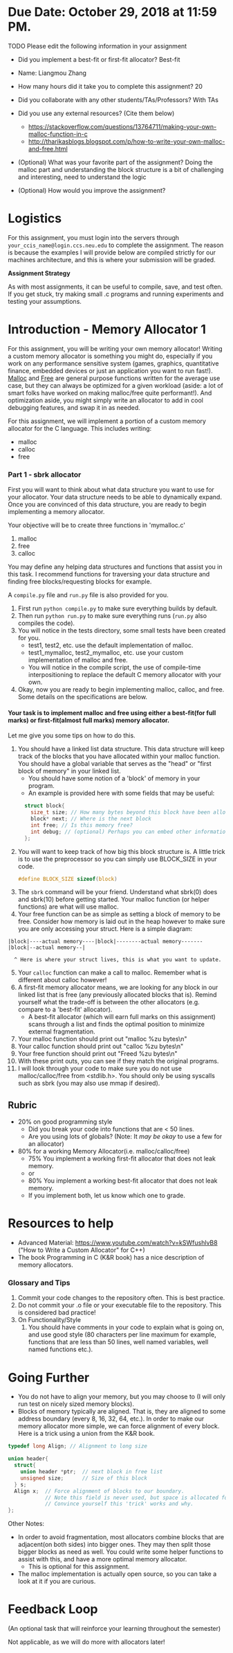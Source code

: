 # Due Date: October 29, 2018 at 11:59 PM.

TODO Please edit the following information in your assignment

- Did you implement a best-fit or first-fit allocator? Best-fit

- Name: Liangmou Zhang
- How many hours did it take you to complete this assignment?  20
- Did you collaborate with any other students/TAs/Professors?  With TAs
- Did you use any external resources? (Cite them below)
  - https://stackoverflow.com/questions/13764711/making-your-own-malloc-function-in-c
  - http://tharikasblogs.blogspot.com/p/how-to-write-your-own-malloc-and-free.html
- (Optional) What was your favorite part of the assignment? Doing the malloc part and understanding the block structure is a bit of challenging and interesting, need to understand the logic
- (Optional) How would you improve the assignment?

# Logistics

For this assignment, you must login into the servers through `your_ccis_name@login.ccs.neu.edu` to complete the assignment. The reason is because the examples I will provide below are compiled strictly for our machines architecture, and this is where your submission will be graded.

**Assignment Strategy**

As with most assignments, it can be useful to compile, save, and test often. If you get stuck, try making small .c programs and running experiments and testing your assumptions.

# Introduction - Memory Allocator 1

For this assignment, you will be writing your own memory allocator! Writing a custom memory allocator is something you might do, especially if you work on any performance sensitive system (games, graphics, quantitative finance, embedded devices or just an application you want to run fast!). [Malloc](https://linux.die.net/man/3/malloc) and [Free](http://man7.org/linux/man-pages/man1/free.1.html) are general purpose functions written for the average use case, but they can always be optimized for a given workload (aside: a lot of smart folks have worked on making malloc/free quite performant!). And optimization aside, you might simply write an allocator to add in cool debugging features, and swap it in as needed.

For this assignment, we will implement a portion of a custom memory allocator for the C language. This includes writing:

- malloc
- calloc
- free

### Part 1 - sbrk allocator

First you will want to think about what data structure you want to use for your allocator. Your data structure needs to be able to dynamically expand. Once you are convinced of this data structure, you are ready to begin implementing a memory allocator.

Your objective will be to create three functions in 'mymalloc.c'

1. malloc
2. free
3. calloc 

You may define any helping data structures and functions that assist you in this task. I recommend functions for traversing your data structure and finding free blocks/requesting blocks for example.

A `compile.py` file and `run.py` file is also provided for you.

1. First run `python compile.py` to make sure everything builds by default.
2. Then run `python run.py` to make sure everything runs (`run.py` also compiles the code).
3. You will notice in the tests directory, some small tests have been created for you. 
	- test1, test2, etc. use the default implementation of malloc. 
	- test1_mymalloc, test2_mymalloc, etc. use your custom implementation of malloc and free. 
	- You will notice in the compile script, the use of compile-time interpositioning to replace the default C memory allocator with your own.
4. Okay, now you are ready to begin implementing malloc, calloc, and free. Some details on the specifications are below.

#### Your task is to implement malloc and free using either a best-fit(for full marks) or first-fit(almost full marks) memory allocator.

Let me give you some tips on how to do this.

1. You should have a linked list data structure. This data structure will keep track of the blocks that you have allocated within your malloc function. You should have a global variable that serves as the "head" or "first block of memory" in your linked list.
	- You should have some notion of a 'block' of memory in your program.
	- An example is provided here with some fields that may be useful:
	```c
	  struct block{
	    size_t size; // How many bytes beyond this block have been allocated in the heap
	    block* next; // Where is the next block
	    int free; // Is this memory free?
	    int debug; // (optional) Perhaps you can embed other information--remember, you are the boss!
	  };
	```
2. You will want to keep track of how big this block structure is. A little trick is to use the preprocessor so you can simply use BLOCK_SIZE in your code.
	```c
	#define BLOCK_SIZE sizeof(block)
	```
3. The `sbrk` command will be your friend. Understand what sbrk(0) does and sbrk(10) before getting started. Your malloc function (or helper functions) are what will use malloc.
4. Your free function can be as simple as setting a block of memory to be free. Consider how memory is laid out in the heap however to make sure you are only accessing your struct. Here is a simple diagram: 
```
|block|----actual memory----|block|--------actual memory-------|block|--actual memory--|

  ^ Here is where your struct lives, this is what you want to update.
```
5. Your `calloc` function can make a call to malloc. Remember what is different about calloc however!
6. A first-fit memory allocator means, we are looking for any block in our linked list that is free (any previously allocated blocks that is). Remind yourself what the trade-off is between the other allocators (e.g. compare to a 'best-fit' allocator).
	- A best-fit allocator (which will earn full marks on this assignment) scans through a list and finds the optimal position to minimize external fragmentation.
7. Your malloc function should print out "malloc %zu bytes\n"
8. Your calloc function should print out "calloc %zu bytes\n"
9. Your free function should print out "Freed %zu bytes\n"
10. With these print outs, you can see if they match the original programs.
11. I will look through your code to make sure you do not use malloc/calloc/free from <stdlib.h>. You should only be using syscalls such as sbrk (you may also use mmap if desired).

## Rubric

- 20% on good programming style
	- Did you break your code into functions that are < 50 lines.
	- Are you using lots of globals? (Note: It *may be okay* to use a few for an allocator)
- 80% for a working Memory Allocator(i.e. malloc/calloc/free)
  - 75% You implement a working first-fit allocator that does not leak memory.
  - or
  - 80% You implement a working best-fit allocator that does not leak memory.
  - If you implement both, let us know which one to grade.
    
# Resources to help
- Advanced Material: https://www.youtube.com/watch?v=kSWfushlvB8 ("How to Write a Custom Allocator" for C++)
- The book Programming in C (K&R book) has a nice description of memory allocators.

### Glossary and Tips
1. Commit your code changes to the repository often. This is best practice.
2. Do not commit your .o file or your executable file to the repository. This is considered bad practice!
3. On Functionality/Style
	1. You should have comments in your code to explain what is going on, and use good style (80 characters per line maximum for example, functions that are less than 50 lines, well named variables, well named functions etc.).

# Going Further

- You do not have to align your memory, but you may choose to (I will only run test on nicely sized memory blocks).
- Blocks of memory typically are aligned. That is, they are aligned to some address boundary (every 8, 16, 32, 64, etc.). In order to make our memory allocator more simple, we can force alignment of every block. Here is a trick using a union from the K&R book.

```c
typedef long Align; // Alignment to long size

union header{
  struct{
    union header *ptr;  // next block in free list
    unsigned size;      // Size of this block
  } s;
  Align x;  // Force alignment of blocks to our boundary.
            // Note this field is never used, but space is allocated for it.
            // Convince yourself this 'trick' works and why.
};
```


Other Notes:

* In order to avoid fragmentation, most allocators combine blocks that are adjacent(on both sides) into bigger ones. They may then split those bigger blocks as need as well. You could write some helper functions to assist with this, and have a more optimal memory allocator. 
	- This is optional for this assignment.
* The malloc implementation is actually open source, so you can take a look at it if you are curious.

# Feedback Loop

(An optional task that will reinforce your learning throughout the semester)

Not applicable, as we will do more with allocators later!
